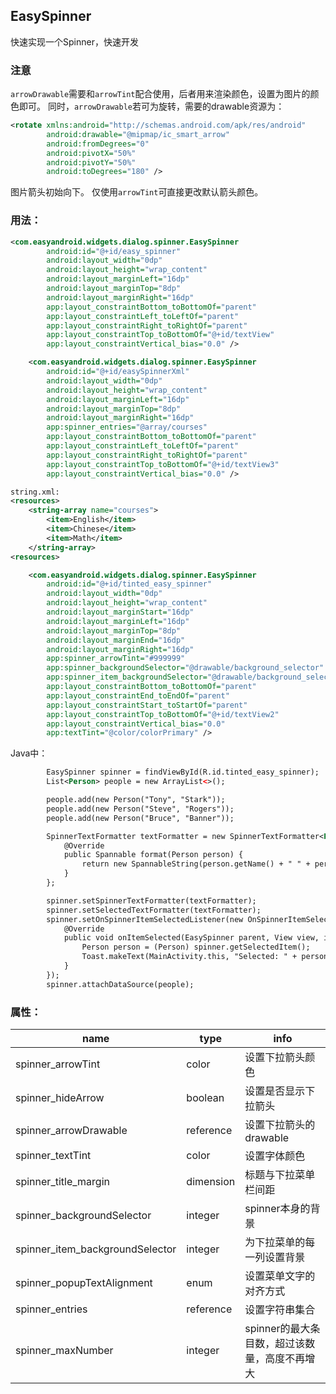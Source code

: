 ## EasySpinner

快速实现一个Spinner，快速开发

### 注意
`arrowDrawable`需要和`arrowTint`配合使用，后者用来渲染颜色，设置为图片的颜色即可。
同时，`arrowDrawable`若可为旋转，需要的drawable资源为：
```xml
<rotate xmlns:android="http://schemas.android.com/apk/res/android"
        android:drawable="@mipmap/ic_smart_arrow"
        android:fromDegrees="0"
        android:pivotX="50%"
        android:pivotY="50%"
        android:toDegrees="180" />
```
图片箭头初始向下。
仅使用`arrowTint`可直接更改默认箭头颜色。

### 用法：
```xml
<com.easyandroid.widgets.dialog.spinner.EasySpinner
        android:id="@+id/easy_spinner"
        android:layout_width="0dp"
        android:layout_height="wrap_content"
        android:layout_marginLeft="16dp"
        android:layout_marginTop="8dp"
        android:layout_marginRight="16dp"
        app:layout_constraintBottom_toBottomOf="parent"
        app:layout_constraintLeft_toLeftOf="parent"
        app:layout_constraintRight_toRightOf="parent"
        app:layout_constraintTop_toBottomOf="@+id/textView"
        app:layout_constraintVertical_bias="0.0" />

    <com.easyandroid.widgets.dialog.spinner.EasySpinner
        android:id="@+id/easySpinnerXml"
        android:layout_width="0dp"
        android:layout_height="wrap_content"
        android:layout_marginLeft="16dp"
        android:layout_marginTop="8dp"
        android:layout_marginRight="16dp"
        app:spinner_entries="@array/courses"
        app:layout_constraintBottom_toBottomOf="parent"
        app:layout_constraintLeft_toLeftOf="parent"
        app:layout_constraintRight_toRightOf="parent"
        app:layout_constraintTop_toBottomOf="@+id/textView3"
        app:layout_constraintVertical_bias="0.0" />

string.xml:
<resources>
    <string-array name="courses">
        <item>English</item>
        <item>Chinese</item>
        <item>Math</item>
    </string-array>
<resources>

    <com.easyandroid.widgets.dialog.spinner.EasySpinner
        android:id="@+id/tinted_easy_spinner"
        android:layout_width="0dp"
        android:layout_height="wrap_content"
        android:layout_marginStart="16dp"
        android:layout_marginLeft="16dp"
        android:layout_marginTop="8dp"
        android:layout_marginEnd="16dp"
        android:layout_marginRight="16dp"
        app:spinner_arrowTint="#999999"
        app:spinner_backgroundSelector="@drawable/background_selector"
        app:spinner_item_backgroundSelector="@drawable/background_selector"
        app:layout_constraintBottom_toBottomOf="parent"
        app:layout_constraintEnd_toEndOf="parent"
        app:layout_constraintStart_toStartOf="parent"
        app:layout_constraintTop_toBottomOf="@+id/textView2"
        app:layout_constraintVertical_bias="0.0"
        app:textTint="@color/colorPrimary" />
```

Java中：

```xml
        EasySpinner spinner = findViewById(R.id.tinted_easy_spinner);
        List<Person> people = new ArrayList<>();

        people.add(new Person("Tony", "Stark"));
        people.add(new Person("Steve", "Rogers"));
        people.add(new Person("Bruce", "Banner"));

        SpinnerTextFormatter textFormatter = new SpinnerTextFormatter<Person>() {
            @Override
            public Spannable format(Person person) {
                return new SpannableString(person.getName() + " " + person.getSurname());
            }
        };

        spinner.setSpinnerTextFormatter(textFormatter);
        spinner.setSelectedTextFormatter(textFormatter);
        spinner.setOnSpinnerItemSelectedListener(new OnSpinnerItemSelectedListener() {
            @Override
            public void onItemSelected(EasySpinner parent, View view, int position, long id) {
                Person person = (Person) spinner.getSelectedItem();
                Toast.makeText(MainActivity.this, "Selected: " + person.toString(), Toast.LENGTH_SHORT).show();
            }
        });
        spinner.attachDataSource(people);
```

### 属性：

| name                      | type      | info                                                   |
|------------------------   |-----------|--------------------------------------------------------|
| spinner_arrowTint                 | color     | 设置下拉箭头颜色                                          |
| spinner_hideArrow                 | boolean   | 设置是否显示下拉箭头                                       |
| spinner_arrowDrawable             | reference | 设置下拉箭头的drawable                                    |
| spinner_textTint                  | color     | 设置字体颜色                                              |
| spinner_title_margin              | dimension | 标题与下拉菜单栏间距                                      |
| spinner_backgroundSelector        | integer   | spinner本身的背景                                   |
| spinner_item_backgroundSelector   | integer   | 为下拉菜单的每一列设置背景                                   |
| spinner_popupTextAlignment        | enum      | 设置菜单文字的对齐方式                                      |
| spinner_entries                   | reference | 设置字符串集合                                             |
| spinner_maxNumber                 | integer   | spinner的最大条目数，超过该数量，高度不再增大                                             |
